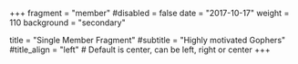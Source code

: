 +++
fragment = "member"
#disabled = false
date = "2017-10-17"
weight = 110
background = "secondary"

title = "Single Member Fragment"
#subtitle = "Highly motivated Gophers"
#title_align = "left" # Default is center, can be left, right or center
+++
